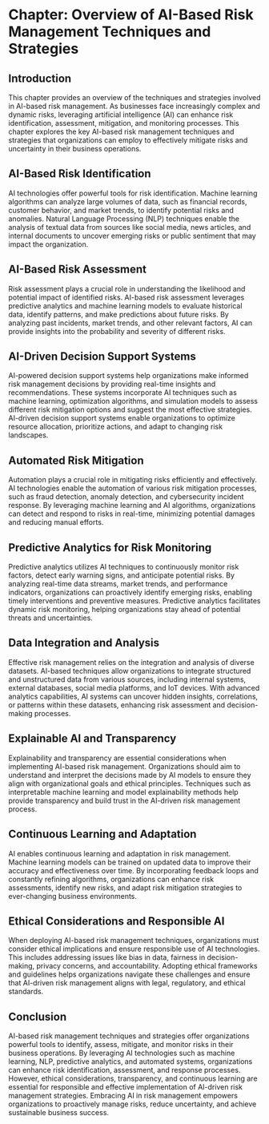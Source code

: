 Chapter: Overview of AI-Based Risk Management Techniques and Strategies
=======================================================================

Introduction
------------

This chapter provides an overview of the techniques and strategies involved in AI-based risk management. As businesses face increasingly complex and dynamic risks, leveraging artificial intelligence (AI) can enhance risk identification, assessment, mitigation, and monitoring processes. This chapter explores the key AI-based risk management techniques and strategies that organizations can employ to effectively mitigate risks and uncertainty in their business operations.

AI-Based Risk Identification
----------------------------

AI technologies offer powerful tools for risk identification. Machine learning algorithms can analyze large volumes of data, such as financial records, customer behavior, and market trends, to identify potential risks and anomalies. Natural Language Processing (NLP) techniques enable the analysis of textual data from sources like social media, news articles, and internal documents to uncover emerging risks or public sentiment that may impact the organization.

AI-Based Risk Assessment
------------------------

Risk assessment plays a crucial role in understanding the likelihood and potential impact of identified risks. AI-based risk assessment leverages predictive analytics and machine learning models to evaluate historical data, identify patterns, and make predictions about future risks. By analyzing past incidents, market trends, and other relevant factors, AI can provide insights into the probability and severity of different risks.

AI-Driven Decision Support Systems
----------------------------------

AI-powered decision support systems help organizations make informed risk management decisions by providing real-time insights and recommendations. These systems incorporate AI techniques such as machine learning, optimization algorithms, and simulation models to assess different risk mitigation options and suggest the most effective strategies. AI-driven decision support systems enable organizations to optimize resource allocation, prioritize actions, and adapt to changing risk landscapes.

Automated Risk Mitigation
-------------------------

Automation plays a crucial role in mitigating risks efficiently and effectively. AI technologies enable the automation of various risk mitigation processes, such as fraud detection, anomaly detection, and cybersecurity incident response. By leveraging machine learning and AI algorithms, organizations can detect and respond to risks in real-time, minimizing potential damages and reducing manual efforts.

Predictive Analytics for Risk Monitoring
----------------------------------------

Predictive analytics utilizes AI techniques to continuously monitor risk factors, detect early warning signs, and anticipate potential risks. By analyzing real-time data streams, market trends, and performance indicators, organizations can proactively identify emerging risks, enabling timely interventions and preventive measures. Predictive analytics facilitates dynamic risk monitoring, helping organizations stay ahead of potential threats and uncertainties.

Data Integration and Analysis
-----------------------------

Effective risk management relies on the integration and analysis of diverse datasets. AI-based techniques allow organizations to integrate structured and unstructured data from various sources, including internal systems, external databases, social media platforms, and IoT devices. With advanced analytics capabilities, AI systems can uncover hidden insights, correlations, or patterns within these datasets, enhancing risk assessment and decision-making processes.

Explainable AI and Transparency
-------------------------------

Explainability and transparency are essential considerations when implementing AI-based risk management. Organizations should aim to understand and interpret the decisions made by AI models to ensure they align with organizational goals and ethical principles. Techniques such as interpretable machine learning and model explainability methods help provide transparency and build trust in the AI-driven risk management process.

Continuous Learning and Adaptation
----------------------------------

AI enables continuous learning and adaptation in risk management. Machine learning models can be trained on updated data to improve their accuracy and effectiveness over time. By incorporating feedback loops and constantly refining algorithms, organizations can enhance risk assessments, identify new risks, and adapt risk mitigation strategies to ever-changing business environments.

Ethical Considerations and Responsible AI
-----------------------------------------

When deploying AI-based risk management techniques, organizations must consider ethical implications and ensure responsible use of AI technologies. This includes addressing issues like bias in data, fairness in decision-making, privacy concerns, and accountability. Adopting ethical frameworks and guidelines helps organizations navigate these challenges and ensure that AI-driven risk management aligns with legal, regulatory, and ethical standards.

Conclusion
----------

AI-based risk management techniques and strategies offer organizations powerful tools to identify, assess, mitigate, and monitor risks in their business operations. By leveraging AI technologies such as machine learning, NLP, predictive analytics, and automated systems, organizations can enhance risk identification, assessment, and response processes. However, ethical considerations, transparency, and continuous learning are essential for responsible and effective implementation of AI-driven risk management strategies. Embracing AI in risk management empowers organizations to proactively manage risks, reduce uncertainty, and achieve sustainable business success.
